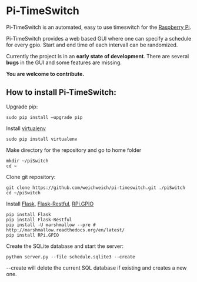 # Pi-TimeSwitch
Pi-TimeSwitch is an automated, easy to use timeswitch for the [Raspberry Pi](https://www.raspberrypi.org).

Pi-TimeSwitch provides a web based GUI where one can specify a schedule for every gpio. Start and end time of each intervall can be randomized.

Currently the project is in an **early state of development**. There are several **bugs** in the GUI and some features are missing.

**You are welcome to contribute.**

## How to install Pi-TimeSwitch:

Upgrade pip:

~~~
sudo pip install —upgrade pip
~~~

Install [virtualenv](http://docs.python-guide.org/en/latest/dev/virtualenvs/)

~~~
sudo pip install virtualenv
~~~

Make directory for the repository and go to home folder

~~~
mkdir ~/piSwitch
cd ~
~~~

Clone git repository:

~~~
git clone https://github.com/weichweich/pi-timeswitch.git ./piSwitch
cd ~/piSwitch
~~~

Install [Flask](http://flask.pocoo.org), [Flask-Restful](http://flask-restful.readthedocs.org/en/0.3.4/), [RPi.GPIO](https://pypi.python.org/pypi/RPi.GPIO)
 
~~~
pip install Flask
pip install Flask-Restful
pip install -U marshmallow --pre # http://marshmallow.readthedocs.org/en/latest/
pip install RPi.GPIO
~~~

Create the SQLite database and start the server:

~~~
python server.py --file schedule.sqlite3 --create
~~~

--create will delete the current SQL database if existing and creates a new one.
